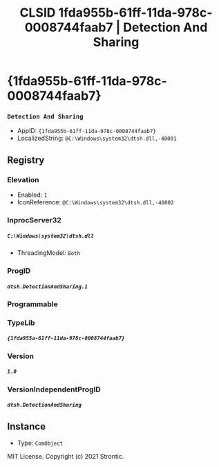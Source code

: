 ﻿---
title: "CLSID 1fda955b-61ff-11da-978c-0008744faab7 | Detection And Sharing"
excerpt: What is COM-Object CLSID 1fda955b-61ff-11da-978c-0008744faab7?
---

# {1fda955b-61ff-11da-978c-0008744faab7}

### `Detection And Sharing`
* AppID: `{1fda955b-61ff-11da-978c-0008744faab7}`
* LocalizedString: `@C:\Windows\system32\dtsh.dll,-40001`

## Registry


### Elevation

* Enabled: `1`
* IconReference: `@C:\Windows\system32\dtsh.dll,-40002`

### InprocServer32

##### `C:\Windows\system32\dtsh.dll`
* ThreadingModel: `Both`

### ProgID

##### `dtsh.DetectionAndSharing.1`

### Programmable


### TypeLib

##### `{1fda955a-61ff-11da-978c-0008744faab7}`

### Version

##### `1.0`

### VersionIndependentProgID

##### `dtsh.DetectionAndSharing`

## Instance

* Type: `ComObject`

MIT License. Copyright (c) 2021 Strontic.


